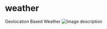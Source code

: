 # weather
Geolocation Based Weather
![Image description](https://derekwebdev.com/images/weather.PNG)
